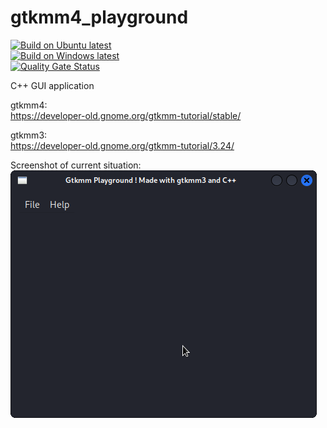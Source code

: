 # gtkmm4_playground
[![Build on Ubuntu latest](https://github.com/incyi/gtkmm4_playground/actions/workflows/build_on_ubuntu_latest.yml/badge.svg)](https://github.com/incyi/gtkmm4_playground/actions/workflows/build_on_ubuntu_latest.yml)  
[![Build on Windows latest](https://github.com/incyi/gtkmm4_playground/actions/workflows/build_on_windows_latest.yml/badge.svg)](https://github.com/incyi/gtkmm4_playground/actions/workflows/build_on_windows_latest.yml)  
[![Quality Gate Status](https://sonarcloud.io/api/project_badges/measure?project=incyi_gtkmm4_playground&metric=alert_status)](https://sonarcloud.io/summary/new_code?id=incyi_gtkmm4_playground)  
  
C++ GUI application  

gtkmm4:  
https://developer-old.gnome.org/gtkmm-tutorial/stable/  

gtkmm3:  
https://developer-old.gnome.org/gtkmm-tutorial/3.24/  

Screenshot of current situation:  
![Screenshot](Images/Screenshot.png?raw=true "Screenshot")  
